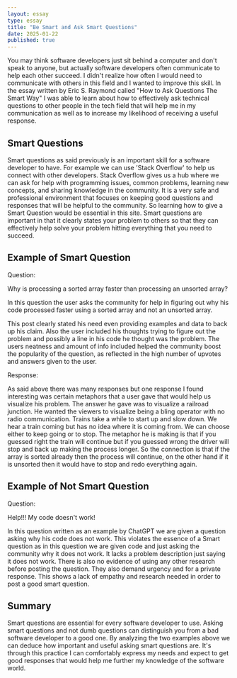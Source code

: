 ```yaml
---
layout: essay
type: essay
title: "Be Smart and Ask Smart Questions"
date: 2025-01-22
published: true
---
```


You may think software developers just sit behind a computer and don't speak to anyone, but actually software developers often communicate to help each other succeed. I didn't realize how often I would need to communicate with others in this field and I wanted to improve this skill. In the essay written by Eric S. Raymond called "How to Ask Questions The Smart Way" I was able to learn about how to effectively ask technical questions to other people in the tech field that will help me in my communication as well as to increase my likelihood of receiving a useful response. 

## Smart Questions

Smart questions as said previously is an important skill for a software developer to have. For example we can use 'Stack Overflow' to help us connect with other developers. Stack Overflow gives us a hub where we can ask for help with programming issues, common problems, learning new concepts, and sharing knowledge in the community. It is a very safe and professional environment that focuses on keeping good questions and responses that will be helpful to the community. So learning how to give a Smart Question would be essential in this site. Smart questions are important in that it clearly states your problem to others so that they can effectively help solve your problem hitting everything that you need to succeed. 

## Example of Smart Question

Question: 

Why is processing a sorted array faster than processing an unsorted array?

In this question the user asks the community for help in figuring out why his code processed faster using a sorted array and not an unsorted array. 

This post clearly stated his need even providing examples and data to back up his claim. Also the user included his thoughts trying to figure out the problem and possibly a line in his code he thought was the problem. The users neatness and amount of info included helped the community boost the popularity of the question, as reflected in the high number of upvotes and answers given to the user. 

Response: 

As said above there was many responses but one response I found interesting was certain metaphors that a user gave that would help us visualize his problem. The answer he gave was to visualize a railroad junction. He wanted the viewers to visualize being a bling operator with no radio communication. Trains take a while to start up and slow down. We hear a train coming but has no idea where it is coming from. We can choose either to keep going or to stop. The metaphor he is making is that if you guessed right the train will continue but if you guessed wrong the driver will stop and back up making the process longer. So the connection is that if the array is sorted already then the process will continue, on the other hand if it is unsorted then it would have to stop and redo everything again. 

## Example of Not Smart Question

Question: 

Help!!! My code doesn't work!

In this question written as an example by ChatGPT we are given a question asking why his code does not work. This violates the essence of a Smart question as in this question we are given code and just asking the community why it does not work. It lacks a problem description just saying it does not work. There is also no evidence of using any other research before posting the question. They also demand urgency and for a private response. This shows a lack of empathy and research needed in order to post a good smart question. 

## Summary

Smart questions are essential for every software developer to use. Asking smart questions and not dumb questions can distinguish you from a bad software developer to a good one. By analyzing the two examples above we can deduce how important and useful asking smart questions are. It's through this practice I can comfortably express my needs and expect to get good responses that would help me further my knowledge of the software world.  
